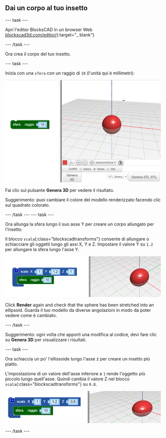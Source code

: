 ## Dai un corpo al tuo insetto

--- task ---

Apri l'editor BlocksCAD in un browser Web [blockscad3d.com/editor/](https://www.blockscad3d.com/editor/){:target="_ blank"}

--- /task ---

Ora crea il corpo del tuo insetto.

--- task ---

Inizia con una `sfera` con un raggio di `10` (l'unità qui è millimetri):

![screenshot](images/bug-body-sphere.png)

Fai clic sul pulsante **Genera 3D** per vedere il risultato.

Suggerimento: puoi cambiare il colore del modello renderizzato facendo clic sul quadrato colorato.

--- /task --- --- task ---

Ora allunga la sfera lungo il suo asse Y per creare un corpo allungato per l'insetto.

Il blocco `scala`{:class="blockscadtransforms"} consente di allungare o schiacciare gli oggetti lungo gli assi X, Y e Z. Impostare il valore Y su `1.2` per allungare la sfera lungo l'asse Y.

![screenshot](images/bug-body-y.png)

Click **Render** again and check that the sphere has been stretched into an ellipsoid. Guarda il tuo modello da diverse angolazioni in modo da poter vedere come è cambiato.

--- /task ---

Suggerimento: ogni volta che apporti una modifica al codice, devi fare clic su **Genera 3D** per visualizzare i risultati.

--- task ---

Ora schiaccia un po' l'ellissoide lungo l'asse z per creare un insetto più piatto.

L'impostazione di un valore dell'asse inferiore a `1` rende l'oggetto più piccolo lungo quell'asse. Quindi cambia il valore Z nel blocco `scala`{:class="blockscadtransforms"} su `0.8`.

![screenshot](images/bug-body-z.png)

--- /task ---




